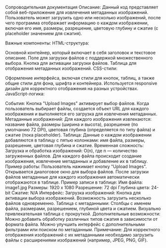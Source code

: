 Сопроводительная документация
Описание:
Данный код представляет собой веб-приложение для извлечения метаданных изображений. Пользователь может загрузить одно или несколько изображений, после чего программа отображает информацию о каждом изображении, включая его имя, размеры, разрешение, цветовую глубину и сжатие (с placeholder значением для сжатия).

Важные компоненты:
HTML-структура:

Основной контейнер, который включает в себя заголовок и текстовое описание.
Поле для загрузки файлов с поддержкой множественного выбора.
Кнопка для активации загрузки файлов.
Таблица для отображения метаданных изображений.
CSS-стили:

Оформление интерфейса, включая стили для кнопок, таблиц, а также общие стили для фона, шрифта и контейнера.
Используется responsive дизайн для корректного отображения на разных устройствах.
JavaScript-логика:

События:
Кнопка "Upload Images" активирует выбор файлов.
Когда пользователь выбирает файлы, создается объект URL для каждого изображения и выполняется его загрузка для извлечения метаданных.
Метаданные изображений:
Для каждого изображения извлекаются: название файла, размеры (ширина и высота), разрешение (по умолчанию 72 DPI), цветовая глубина (определяется по типу файла) и сжатие (пока placeholder).
Таблица:
Данные о каждом изображении добавляются в таблицу с пятью колонками: имя файла, размеры, разрешение, цветовая глубина и сжатие.
Временная сложность:
Загрузка и обработка изображений: O(n), где n — количество загруженных файлов.
Для каждого файла происходит создание изображения, извлечение метаданных и добавление их в таблицу.
Пример работы:
Пользователь нажимает кнопку "Upload Images".
Открывается диалоговое окно для выбора файлов.
После загрузки файлов метаданные для каждого изображения автоматически отображаются в таблице.
Пример записи в таблице:
Имя файла: image1.jpg
Размеры: 1920 x 1080
Разрешение: 72 dpi
Глубина цвета: 24-bit
Сжатие: N/A
Интерфейс:
Загрузка изображений:
Кнопка для активации выбора изображений.
Возможность загрузить несколько файлов одновременно.
Таблица с метаданными:
Столбцы с именем файла, размерами, разрешением, глубиной цвета и сжатием.
Визуально привлекательная таблица с прокруткой.
Дополнительные возможности:
Можно добавить обработку различных типов сжатия в зависимости от формата файла.
Можно улучшить интерфейс с дополнительными фильтрами или поиском по метаданным.
Примечание:
Для корректного отображения изображений с их метаданными необходимо загрузить файлы с расширениями изображений (например, JPEG, PNG, GIF).
